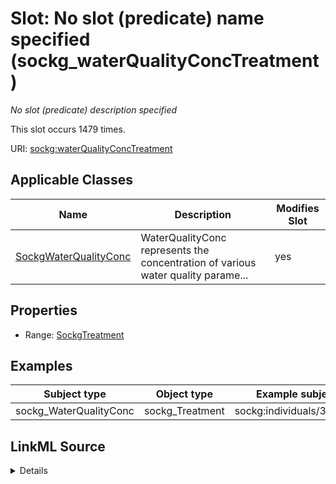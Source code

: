 

# Slot: No slot (predicate) name specified (sockg_waterQualityConcTreatment)


_No slot (predicate) description specified_






This slot occurs 1479 times.


URI: [sockg:waterQualityConcTreatment](https://idir.uta.edu/sockg-ontology/docs/waterQualityConcTreatment)



<!-- no inheritance hierarchy -->





## Applicable Classes

| Name | Description | Modifies Slot |
| --- | --- | --- |
| [SockgWaterQualityConc](../classes/SockgWaterQualityConc.md) | WaterQualityConc represents the concentration of various water quality parame... |  yes  |







## Properties

* Range: [SockgTreatment](../classes/SockgTreatment.md)






## Examples

| Subject type | Object type | Example subject | Example object | Occurrences |
| --- | --- | --- | --- | --- |
| sockg_WaterQualityConc | sockg_Treatment | sockg:individuals/364993 | sockg:individuals/364183 | 1479 |




## LinkML Source

<details>

```yaml
name: sockg_waterQualityConcTreatment
annotations:
  count:
    tag: count
    value: 1479
description: No slot (predicate) description specified
title: No slot (predicate) name specified
examples:
- object:
    example_object: sockg:individuals/364183
    example_object_type: sockg_Treatment
    example_predicate: sockg:waterQualityConcTreatment
    example_subject: sockg:individuals/364993
    example_subject_type: sockg_WaterQualityConc
from_schema: soc-kg
rank: 1000
domain: sockg_WaterQualityConc
slot_uri: sockg:waterQualityConcTreatment
alias: sockg_waterQualityConcTreatment
domain_of:
- sockg_WaterQualityConc
range: sockg_Treatment

```
</details>